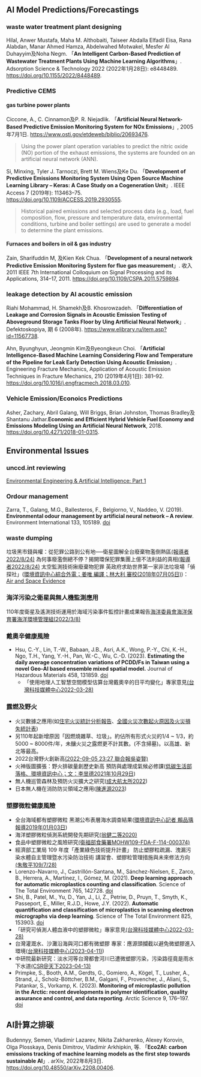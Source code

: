 
## AI Model Predictions/Forecastings

### waste water treatment plant designing

Hilal, Anwer Mustafa, Maha M. Althobaiti, Taiseer Abdalla Elfadil Eisa, Rana Alabdan, Manar Ahmed Hamza, Abdelwahed Motwakel, Mesfer Al Duhayyim及Noha Negm. 「**An Intelligent Carbon-Based Prediction of Wastewater Treatment Plants Using Machine Learning Algorithms**」. Adsorption Science & Technology 2022 (2022年1月28日): e8448489. https://doi.org/10.1155/2022/8448489.

### Predictive CEMS

#### gas turbine power plants

Ciccone, A., C. Cinnamon及P. R. Niejadlik. 「**Artificial Neural Network-Based Predictive Emission Monitoring System for NOx Emissions**」, 2005年7月1日. https://www.osti.gov/etdeweb/biblio/20693476.

> Using the power plant operation variables to predict the nitric oxide (NO) portion of the exhaust emissions, the systems are founded on an artificial neural network (ANN). 

Si, Minxing, Tyler J. Tarnoczi, Brett M. Wiens及Ke Du. 「**Development of Predictive Emissions Monitoring System Using Open Source Machine Learning Library – Keras: A Case Study on a Cogeneration Unit**」. IEEE Access 7 (2019年): 113463–75. https://doi.org/10.1109/ACCESS.2019.2930555.

> Historical paired emissions and selected process data (e.g., load, fuel composition, flow, pressure and temperature data, environmental conditions, turbine and boiler settings) are used to generate a model to determine the plant emissions.

#### Furnaces and boilers in oil & gas industry  

Zain, Sharifuddin M, 及Kien Kek Chua. 「**Development of a neural network Predictive Emission Monitoring System for flue gas measurement**」. 收入 2011 IEEE 7th International Colloquium on Signal Processing and its Applications, 314–17, 2011. https://doi.org/10.1109/CSPA.2011.5759894.

### leakage detection  by AI acoustic emission

Riahi Mohammad, H. Shamekh及B. Khosrowzadeh. 「**Differentiation of Leakage and Corrosion Signals in Acoustic Emission Testing of Aboveground Storage Tanks Floor by Uing Artificial Neural Network**」. Defektoskopiya, 期 6 (2008年). https://www.elibrary.ru/item.asp?id=11567738.

Ahn, Byunghyun, Jeongmin Kim及Byeongkeun Choi. 「**Artificial Intelligence-Based Machine Learning Considering Flow and Temperature of the Pipeline for Leak Early Detection Using Acoustic Emission**」. Engineering Fracture Mechanics, Application of Acoustic Emission Techniques in Fracture Mechanics, 210 (2019年4月1日): 381–92. https://doi.org/10.1016/j.engfracmech.2018.03.010.

### Vehicle Emission/Econoics Predictions

Asher, Zachary, Abril Galang, Will Briggs, Brian Johnston, Thomas Bradley及Shantanu Jathar.**Economic and Efficient Hybrid Vehicle Fuel Economy and Emissions Modeling Using an Artificial Neural Network**, 2018. https://doi.org/10.4271/2018-01-0315.

## Environmental Issues

### unccd.int reviewing

[Environmental Engineering & Artificial Intelligence: Part 1](https://www.unccd.int/cbm/environmental-engineering-artificial-intelligence-part-1)

### Ordour management

Zarra, T., Galang, M.G., Ballesteros, F., Belgiorno, V., Naddeo, V. (2019). **Environmental odour management by artificial neural network – A review**. Environment International 133, 105189. [doi](https://doi.org/10.1016/j.envint.2019.105189)

### waste dumping

垃圾黑市錢與權：從犯罪公路到公有地──衛星圖解全台廢棄物濫倒熱區[(報導者2022/8/24)](https://www.twreporter.org/a/enterprise-wastes-black-market-satellite-images-find-abandoned-dirt-and-waste)
為何事廢濫倒總不停？揭開環保犯罪集團上億不法利益的真相[(報導者2022/8/24)](https://www.twreporter.org/a/enterprise-wastes-black-market-organized-crime-of-disposal)
太空監測技術揪廢棄物犯罪 英政府求助世界第一家非法垃圾場「偵探社」([環境資訊中心綜合外電；姜唯 編譯；林大利 審校(2018年07月05日)](https://e-info.org.tw/node/212549))：[Air and Space Evidence](http://www.space-evidence.net/)

### 海洋污染之衛星與無人機監測應用

110年度衛星及遙測技術運用於海域污染事件監控計畫成果報告[海洋委員會海洋保育署海洋環境管理組(2022/3/8)](https://www.oca.gov.tw/ch/home.jsp?id=220&parentpath=0,2,219&mcustomize=research_view.jsp&dataserno=202203080002)

### 戴奧辛健康風險

- Hsu, C.-Y., Lin, T.-W., Babaan, J.B., Asri, A.K., Wong, P.-Y., Chi, K.-H., Ngo, T.H., Yang, Y.-H., Pan, W.-C., Wu, C.-D. (2023). **Estimating the daily average concentration variations of PCDD/Fs in Taiwan using a novel Geo-AI based ensemble mixed spatial model.** Journal of Hazardous Materials 458, 131859. [doi](https://doi.org/10.1016/j.jhazmat.2023.131859)
  - 「使用地理人工智慧空間模型估算台灣戴奧辛的日平均變化」專家意見[(台灣科技媒體中心2022-03-28)](https://smctw.tw/15955/)

### 露燃及野火

- 火災數據之應用(如[住宅火災統計分析報告][2]、[全國火災次數起火原因及火災損失統計表](https://www.nfa.gov.tw/cht/index.php?code=list&flag=detail&ids=958&article_id=14127))
- 另110年起新增原因「因燃燒雜草、垃圾」。約佔所有形式火災的1/4 ~ 1/3，約5000 ~ 8000件/年，未釀火災之露燃更不計其數。(不含掃墓)。以高雄、新北等最高。
- 2022台灣野火創新高[(2022-09-05 23:27 聯合報吳姿賢)](https://udn.com/news/story/7266/6591126)
- 火神版圖擴張：野火排碳量創歷史新高 預防與處理成氣候必修課([低碳生活部落格、環境資訊中心；文：李昱德2021年10月29日](https://e-info.org.tw/node/232611))
- 無人機巡管森林及預防火災擴大之研究([成大航太所2022](https://hdl.handle.net/11296/9aj5g2))
- 日本無人機在消防防災領域之應用([陳進源2023](https://monthly.nfa.gov.tw/uploads/articles/media/1678846891-日本無人機在消防防災領域之應用.pdf))

### 塑膠微粒健康風險

- 全台海域都有塑膠微粒 黑潮公布表層海水調查結果([環境資訊中心記者 賴品瑀報導2019年01月03日](https://e-info.org.tw/node/215818))
- 海洋塑膠微粒偵測系統開發先期研究[(翁健二等2020)][1]
- 食品中塑膠微粒之風險研究[(衛福部食藥署MOHW109-FDA-F-114-000374)](https://www.fda.gov.tw/tc/technologyContent2.aspx?id=MOHW109-FDA-F-114-000374)
- 經濟部工業局 109 年度「產業綠色技術提升計畫」
防止塑膠粒疏漏、洩漏污染水體自主管理暨水污染防治技術
講習會、塑膠粒管理措施與未來修法方向[(朱敬平109/7/28)](https://proj.ftis.org.tw/eta/WebPhotos/109年「防止塑膠粒疏漏、洩漏污染水體自主管理暨水污染防治技術講習會」講義(網路版)%20v1.pdf)
- Lorenzo-Navarro, J., Castrillón-Santana, M., Sánchez-Nielsen, E., Zarco, B., Herrera, A., Martínez, I., Gómez, M. (2021). **Deep learning approach for automatic microplastics counting and classification**. Science of The Total Environment 765, 142728. [doi](https://doi.org/10.1016/j.scitotenv.2020.142728)
- Shi, B., Patel, M., Yu, D., Yan, J., Li, Z., Petriw, D., Pruyn, T., Smyth, K., Passeport, E., Miller, R.J.D., Howe, J.Y. (2022). **Automatic quantification and classification of microplastics in scanning electron micrographs via deep learning**. Science of The Total Environment 825, 153903. [doi](https://doi.org/10.1016/j.scitotenv.2022.153903)
- 「研究可偵測人體血液中的塑膠微粒」專家意見[(台灣科技媒體中心2022-03-28)](https://smctw.tw/12563/)
- 台灣灌溉水、沙灘沿海與河口都有微塑膠 專家：應源頭攔截以避免微塑膠進入環境([台灣科技媒體中心(2023-04-11)](https://smctw.tw/15576/))
- 中研院最新研究：淡水河等台灣都會河川已遭微塑膠污染，污染路徑竟是雨水下水道[(CSR@天下2023-04-13)](https://e-info.org.tw/node/215818)
- Primpke, S., Booth, A.M., Gerdts, G., Gomiero, A., Kögel, T., Lusher, A., Strand, J., Scholz-Böttcher, B.M., Galgani, F., Provencher, J., Aliani, S., Patankar, S., Vorkamp, K. (2023). **Monitoring of microplastic pollution in the Arctic: recent developments in polymer identification, quality assurance and control, and data reporting**. Arctic Science 9, 176–197. [doi](https://doi.org/10.1139/as-2022-0006)


## AI計算之排碳

Budennyy, Semen, Vladimir Lazarev, Nikita Zakharenko, Alexey Korovin, Olga Plosskaya, Denis Dimitrov, Vladimir Arkhipkin, 等. 「**Eco2AI: carbon emissions tracking of machine learning models as the first step towards sustainable AI**」. arXiv, 2022年8月3日. https://doi.org/10.48550/arXiv.2208.00406.

[1]: https://www.namr.gov.tw/filedownload?file=research/202110281822290.pdf&filedisplay=%E6%9C%9F%E6%9C%AB%E6%AD%A3%E5%BC%8F%E5%A0%B1%E5%91%8A_NAMR109011_%E6%B5%B7%E6%B4%8B%E5%A1%91%E8%86%A0%E5%BE%AE%E7%B2%92%E5%81%B5%E6%B8%AC%E7%B3%BB%E7%B5%B1%E9%96%8B%E7%99%BC%E5%85%88%E6%9C%9F%E7%A0%94%E7%A9%B6%E5%A7%94%E8%A8%97%E5%B0%88%E6%A5%AD%E6%9C%8D%E5%8B%99%E6%A1%88.pdf&flag=doc "國家海洋研究院委託研究、海洋塑膠微粒偵測系統開發先期研究委託專業服務案、NAMR-109-011（委託研究報告）中華民國 109 年 12 月"
[2]: https://www.google.com/url?client=internal-element-cse&cx=011679743884832203761:aigfjdwr3aj&q=https://www.nfa.gov.tw/pro/index.php%3Fact%3Ddownload%26ids%3D16394&sa=U&ved=2ahUKEwj-s6T62OL_AhXTl1YBHdB4BOcQFnoECAgQAQ&usg=AOvVaw0ygbWVOwBIfgU-jdsxpRoP "內政部消防署110 年度全國住宅火災統計分析報告"